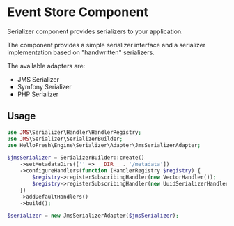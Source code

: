 # Event Store Component

Serializer component provides serializers to your application.

The component provides a simple serializer interface and a serializer implementation based on "handwritten" 
serializers.

The available adapters are:

* JMS Serializer
* Symfony Serializer
* PHP Serializer

## Usage

```php
use JMS\Serializer\Handler\HandlerRegistry;
use JMS\Serializer\SerializerBuilder;
use HelloFresh\Engine\Serializer\Adapter\JmsSerializerAdapter;

$jmsSerializer = SerializerBuilder::create()
    ->setMetadataDirs(['' => __DIR__ . '/metadata'])
    ->configureHandlers(function (HandlerRegistry $registry) {
        $registry->registerSubscribingHandler(new VectorHandler());
        $registry->registerSubscribingHandler(new UuidSerializerHandler());
    })
    ->addDefaultHandlers()
    ->build();

$serializer = new JmsSerializerAdapter($jmsSerializer);
```
